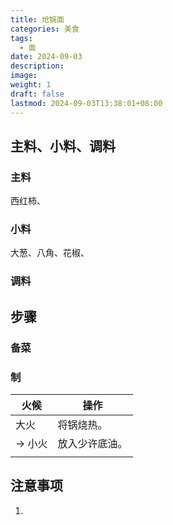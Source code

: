 ```yaml
---
title: 炝锅面
categories: 美食
tags:
  - 面
date: 2024-09-03
description: 
image: 
weight: 1
draft: false
lastmod: 2024-09-03T13:38:01+08:00
---
```

## 主料、小料、调料

### 主料

西红柿、

### 小料

大葱、八角、花椒、

### 调料



## 步骤

### 备菜



### 制

| 火候    | 操作      |
| ----- | ------- |
| 大火    | 将锅烧热。   |
| -> 小火 | 放入少许底油。 |
|       |         |

## 注意事项

1. 


